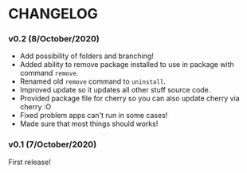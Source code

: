 # CHANGELOG

### v0.2 (8/October/2020)

- Add possibility of folders and branching!
- Added ability to remove package installed to use in package with command `remove`.
- Renamed old `remove` command to `uninstall`.
- Improved update so it updates all other stuff source code.
- Provided package file for cherry so you can also update cherry via cherry :O
- Fixed problem apps can't run in some cases!
- Made sure that most things should works!

### v0.1 (7/October/2020)

First release!

